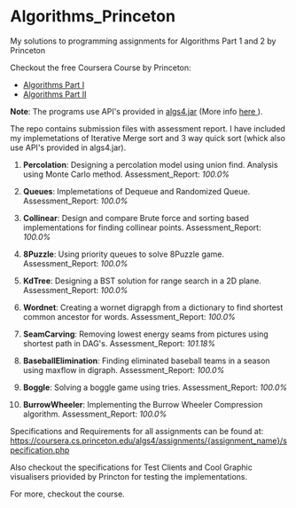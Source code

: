 # Algorithms_Princeton
My solutions to programming assignments for Algorithms Part 1 and 2 by Princeton

Checkout the free Coursera Course by Princeton:
* <a href="https://www.coursera.org/learn/algorithms-part1"  target="_blank"> Algorithms Part I </a>
* <a href="https://www.coursera.org/learn/algorithms-part2"  target="_blank"> Algorithms Part II </a>

__Note__: The programs use API's provided in <a href="https://algs4.cs.princeton.edu/code/algs4.jar">algs4.jar</a> (More info <a href="https://algs4.cs.princeton.edu/code/"> here </a>).

The repo contains submission files with assessment report.
I have included my implemetations of Iterative Merge sort and 3 way quick sort (whick also use API's provided in algs4.jar).

1. __Percolation__: Designing a percolation model using union find. Analysis using Monte Carlo method.
Assessment_Report: <em>100.0%</em>

2. __Queues__: Implemetations of Dequeue and Randomized Queue.
Assessment_Report: <em>100.0%</em>

3. __Collinear__: Design and compare Brute force and sorting based implementations for finding collinear points.
Assessment_Report: <em>100.0%</em>

4. __8Puzzle__: Using priority queues to solve 8Puzzle game.
Assessment_Report: <em>100.0%</em>

5. __KdTree__: Designing a BST solution for range search in a 2D plane.
Assessment_Report: <em>100.0%</em>

6. __Wordnet__: Creating a wornet digrapgh from a dictionary to find shortest common ancestor for words.
Assessment_Report: <em>100.0%</em>

7. __SeamCarving__: Removing lowest energy seams from pictures using shortest path in DAG's.
Assessment_Report: <em>101.18%</em>

8. __BaseballElimination__: Finding eliminated baseball teams in a season using maxflow in digraph.
Assessment_Report: <em>100.0%</em>

9. __Boggle__: Solving a boggle game using tries.
Assessment_Report: <em>100.0%</em>

10. __BurrowWheeler__: Implementing the Burrow Wheeler Compression algorithm.
Assessment_Report: <em>100.0%</em>

Specifications and Requirements for all assignments can be found at:
https://coursera.cs.princeton.edu/algs4/assignments/{assignment_name}/specification.php

Also checkout the specifications for Test Clients and Cool Graphic visualisers priovided by Princton for testing the implementations.

For more, checkout the course.
